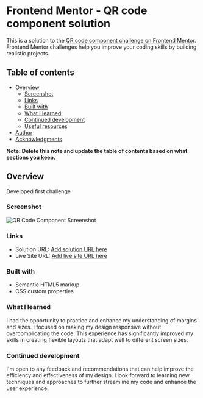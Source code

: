 # Frontend Mentor - QR code component solution

This is a solution to the [QR code component challenge on Frontend Mentor](https://www.frontendmentor.io/challenges/qr-code-component-iux_sIO_H). Frontend Mentor challenges help you improve your coding skills by building realistic projects. 

## Table of contents

- [Overview](#overview)
  - [Screenshot](#screenshot)
  - [Links](#links)
  - [Built with](#built-with)
  - [What I learned](#what-i-learned)
  - [Continued development](#continued-development)
  - [Useful resources](#useful-resources)
- [Author](#author)
- [Acknowledgments](#acknowledgments)

**Note: Delete this note and update the table of contents based on what sections you keep.**

## Overview


Developed first challenge 

### Screenshot

![QR Code Component Screenshot](./images/Screenshot.png)




### Links

- Solution URL: [Add solution URL here](https://your-solution-url.com)
- Live Site URL: [Add live site URL here](https://your-live-site-url.com)



### Built with

- Semantic HTML5 markup
- CSS custom properties


### What I learned

I had the opportunity to practice and enhance my understanding of margins and sizes. I focused on making my design responsive without overcomplicating the code. This experience has significantly improved my skills in creating flexible layouts that adapt well to different screen sizes.

### Continued development

I'm open to any feedback and recommendations that can help improve the efficiency and effectiveness of my design. I look forward to learning new techniques and approaches to further streamline my code and enhance the user experience.


